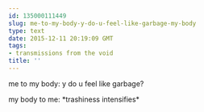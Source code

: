 ```yaml
---
id: 135000111449
slug: me-to-my-body-y-do-u-feel-like-garbage-my-body
type: text
date: 2015-12-11 20:19:09 GMT
tags:
- transmissions from the void
title: ''
---
```


me to my body: y do u feel like garbage?

my body to me: \*trashiness intensifies\*